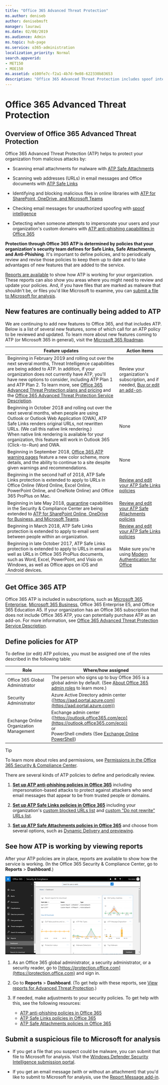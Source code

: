 ```yaml
---
title: "Office 365 Advanced Threat Protection"
ms.author: deniseb
author: denisebmsft
manager: laurawi
ms.date: 02/08/2019
ms.audience: Admin
ms.topic: hub-page
ms.service: o365-administration
localization_priority: Normal
search.appverid:
- MET150
- MOE150
ms.assetid: e100fe7c-f2a1-4b7d-9e08-622330b83653
description: "Office 365 Advanced Threat Protection includes spoof intelligence, safe links, safe attachments, advanced anti-phishing capabilities, and threat intelligence."
---
```


# Office 365 Advanced Threat Protection

## Overview of Office 365 Advanced Threat Protection

Office 365 Advanced Threat Protection (ATP) helps to protect your organization from malicious attacks by:
  
- Scanning email attachments for malware with [ATP Safe Attachments](atp-safe-attachments.md)
    
- Scanning web addresses (URLs) in email messages and Office documents with [ATP Safe Links](atp-safe-links.md)
    
- Identifying and blocking malicious files in online libraries with [ATP for SharePoint, OneDrive, and Microsoft Teams](atp-for-spo-odb-and-teams.md)
    
- Checking email messages for unauthorized spoofing with [spoof intelligence](learn-about-spoof-intelligence.md)
    
- Detecting when someone attempts to impersonate your users and your organization's custom domains with [ATP anti-phishing capabilities in Office 365](atp-anti-phishing.md)
    
**Protection through Office 365 ATP is determined by policies that your organization's security team defines for Safe Links, Safe Attachments, and Anti-Phishing**. It's important to define policies, and to periodically review and revise those policies to keep them up to date and to take advantages of new features that are added to the service. 

[Reports are available](view-reports-for-atp.md) to show how ATP is working for your organization. These reports can also show you areas where you might need to review and update your policies. And, if you have files that are marked as malware that shouldn't be, or files you'd like Microsoft to examine, you can [submit a file to Microsoft for analysis](#submit-a-suspicious-file-to-microsoft-for-analysis).

## New features are continually being added to ATP

We are continuing to add new features to Office 365, and that includes ATP. Below is a list of several new features, some of which call for an ATP policy to be reviewed and updated. To learn more about new features coming to ATP (or Microsoft 365 in general), visit the [Microsoft 365 Roadmap](https://www.microsoft.com/microsoft-365/roadmap?filters=O365).


|Feature updates  |Action items  |
|---------|---------|
|Beginning in February 2019 and rolling out over the next several months, Threat Intelligence capabilities are being added to ATP. In addition, if your organization does not currently have ATP, you'll have new options to consider, including ATP Plan 1 and ATP Plan 2. To learn more, see [Office 365 Advanced Threat Protection plans and pricing](https://products.office.com/exchange/advance-threat-protection) and the [Office 365 Advanced Threat Protection Service Description](https://docs.microsoft.com/office365/servicedescriptions/office-365-advanced-threat-protection-service-description). |Review your organization's subscription, and if needed, [Buy or edit an add-on](https://docs.microsoft.com/office365/admin/subscriptions-and-billing/buy-or-edit-an-add-on).  |
|Beginning in October 2018 and rolling out over the next several months, when people are using Outlook or Outlook Web Application (OWA), ATP Safe Links renders original URLs, not rewritten URLs. (We call this native link rendering.)<br>When native link rendering is available for your organization, this feature will work in Outlook 365 (Click-to-Run) and OWA.|None         |
|Beginning in September 2018, [Office 365 ATP warning pages](atp-safe-links-warning-pages.md) feature a new color scheme, more details, and the ability to continue to a site despite given warnings and recommendations. |None         |
|Beginning in the second half of 2018, ATP Safe Links protection is extended to apply to URLs in Office Online (Word Online, Excel Online, PowerPoint Online, and OneNote Online) and Office 365 ProPlus on Mac.   |[Review and edit your ATP Safe Links policies](set-up-atp-safe-links-policies.md)  |
|Beginning in late May 2018, [quarantine](quarantine-email-messages.md) capabilities in the Security &amp; Compliance Center are being extended to [ATP for SharePoint Online, OneDrive for Business, and Microsoft Teams](atp-for-spo-odb-and-teams.md). |[Review and edit your ATP Safe Attachments policies](set-up-atp-safe-attachments-policies.md) |
|Beginning in March 2018, ATP Safe Links protection is extended to apply to email sent between people within an organization. |[Review and edit your ATP Safe Links policies](set-up-atp-safe-links-policies.md) |
|Beginning in late October 2017, ATP Safe Links protection is extended to apply to URLs in email as well as URLs in Office 365 ProPlus documents, such as Word, Excel, PowerPoint, and Visio on Windows, as well as Office apps on iOS and Android devices.  |Make sure you're using [Modern Authentication for Office](https://docs.microsoft.com/office365/enterprise/modern-auth-for-office-2013-and-2016) |


      
## Get Office 365 ATP

Office 365 ATP is included in subscriptions, such as [Microsoft 365 Enterprise](https://www.microsoft.com/microsoft-365/enterprise/home), [Microsoft 365 Business](https://www.microsoft.com/microsoft-365/business), Office 365 Enterprise E5, and Office 365 Education A5. If your organization has an Office 365 subscription that does not include Office 365 ATP, you can potentially purchase ATP as an add-on. For more information, see [Office 365 Advanced Threat Protection Service Description](https://docs.microsoft.com/office365/servicedescriptions/office-365-advanced-threat-protection-service-description). 

## Define policies for ATP

To define (or edit) ATP policies, you must be assigned one of the roles described in the following table:

|Role  |Where/how assigned  |
|---------|---------|
|Office 365 Global Administrator |The person who signs up to buy Office 365 is a global admin by default. (See [About Office 365 admin roles](https://docs.microsoft.com/office365/admin/add-users/about-admin-roles) to learn more.)         |
|Security Administrator |Azure Active Directory admin center ([https://aad.portal.azure.com](https://aad.portal.azure.com))|
|Exchange Online Organization Management |Exchange admin center ([https://outlook.office365.com/ecp](https://outlook.office365.com/ecp)) <br>or <br>  PowerShell cmdlets (See [Exchange Online PowerShell](https://docs.microsoft.com/powershell/exchange/exchange-online/exchange-online-powershell?view=exchange-ps)) |

> [!TIP]
> To learn more about roles and permissions, see [Permissions in the Office 365 Security &amp; Compliance Center](permissions-in-the-security-and-compliance-center.md).

There are several kinds of ATP policies to define and periodically review.

1. **[Set up ATP anti-phishing policies in Office 365](set-up-anti-phishing-policies.md)** including impersonation-based attacks to protect against attackers who send email messages that appear to be from trusted people or domains. 

2. **[Set up ATP Safe Links policies in Office 365](set-up-atp-safe-links-policies.md)** including your organization's [custom blocked URLs list](set-up-a-custom-blocked-urls-list-wtih-atp.md) and [custom "Do not rewrite" URLs list](set-up-a-custom-do-not-rewrite-urls-list-with-atp.md).
    
3. **[Set up ATP Safe Attachments policies in Office 365](set-up-atp-safe-attachments-policies.md)** and choose from several options, such as [Dynamic Delivery and previewing](dynamic-delivery-and-previewing.md).
  
## See how ATP is working by viewing reports

After your ATP policies are in place, reports are available to show how the service is working. (In the Office 365 Security & Compliance Center, go to **Reports** > **Dashboard**.)

[![The Security &amp; Compliance Center dashboard can help you see where Advanced Threat Protection is working](media/6b213d34-adbb-44af-8549-be9a7e2db087.png)](view-reports-for-atp.md)
  
1. As an Office 365 global administrator, a security administrator, or a security reader, go to [https://protection.office.com](https://protection.office.com) and sign in.
    
2. Go to **Reports** > **Dashboard**. (To get help with these reports, see [View reports for Advanced Threat Protection](view-reports-for-atp.md).)
    
3. If needed, make adjustments to your security policies. To get help with this, see the following resources:
      - [ATP anti-phishing policies in Office 365](set-up-anti-phishing-policies.md)
      - [ATP Safe Links policies in Office 365](set-up-atp-safe-links-policies.md)
      - [ATP Safe Attachments policies in Office 365](set-up-atp-safe-attachments-policies.md)
    
    
## Submit a suspicious file to Microsoft for analysis

- If you get a file that you suspect could be malware, you can submit that file to Microsoft for analysis. Visit the [Windows Defender Security Intelligence submission portal](https://go.microsoft.com/fwlink/?linkid=857185).

- If you get an email message (with or without an attachment) that you'd like to submit to Microsoft for analysis, use the [Report Message add-in](enable-the-report-message-add-in.md). 
  

